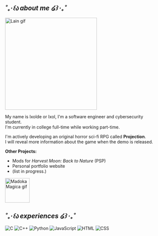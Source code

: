 ## ***˚₊‧꒰ა about me ໒꒱ ‧₊˚***

<p align="left">
  <img src="https://fauux.neocities.org/1367109547_2.gif" alt="Lain gif" width="300" />
</p>

My name is Ixolde or Ixol, I'm a software engineer and cybersecurity student.  
I'm currently in college full-time while working part-time. 

I'm actively developing an original horror sci-fi RPG called **Projection**.  
I will reveal more information about the game when the demo is released.


**Other Projects:**
- Mods for *Harvest Moon: Back to Nature* (PSP)
- Personal portfolio website
- (list in progress.)

<img src="https://i.pinimg.com/originals/9d/dd/0c/9ddd0cf77c1d495dd57e8ca2a37a7906.gif" alt="Madoka Magica gif" width="80" align="left" />
<br clear="left" />

## ***˚₊‧꒰ა experiences ໒꒱ ‧₊˚***
<div align="left">

  ![C](https://img.shields.io/badge/C-00599C?logo=c&logoColor=white)
  ![C++](https://img.shields.io/badge/C++-00599C?logo=c%2B%2B&logoColor=white)
  ![Python](https://img.shields.io/badge/Python-3776AB?logo=python&logoColor=white)
  ![JavaScript](https://img.shields.io/badge/JavaScript-F7DF1E?logo=javascript&logoColor=black)
  ![HTML](https://img.shields.io/badge/HTML5-E34F26?logo=html5&logoColor=white)
  ![CSS](https://img.shields.io/badge/CSS3-1572B6?logo=css3&logoColor=white)

</div>
